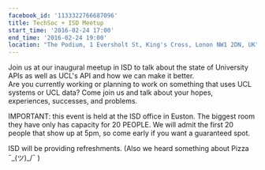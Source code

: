 ```yaml
---
facebook_id: '1133322766687096'
title: TechSoc + ISD Meetup
start_time: '2016-02-24 17:00'
end_time: '2016-02-24 19:00'
location: "The Podium, 1 Eversholt St, King's Cross, Lonon NW1 2DN, UK"
---
```


Join us at our inaugural meetup in ISD to talk about the state of University APIs as well as UCL's API and how we can make it better.  
Are you currently working or planning to work on something that uses UCL systems  or UCL data? Come join us and talk about your hopes, experiences, successes, and problems.   

IMPORTANT: this event is held at the ISD office in Euston. The biggest room they have only has capacity for 20 PEOPLE. We will admit the first 20 people that show up at 5pm, so come early if you want a guaranteed spot.  

ISD will be providing refreshments. (Also we heard something about Pizza ¯\_(ツ)_/¯ )
